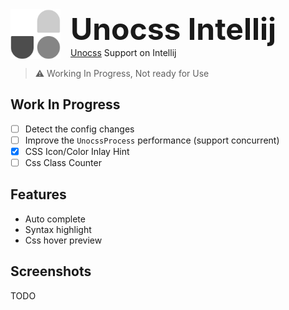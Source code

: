 <div style="display: flex; align-items: center; gap: 1rem">
    <img src="docs/logo.svg" style="width: 5rem; height: 5rem"/>
    <div style="display: flex; flex-direction: column;">
        <span style="font-size: 3rem; font-weight: bold">Unocss Intellij</span>
        <span>
            <a href="https://github.com/unocss/unocss">Unocss</a> Support on Intellij
        </span>
    </div>
</div>
<div align="center">

</div> 

> ⚠ Working In Progress, Not ready for Use

## Work In Progress

- [ ] Detect the config changes
- [ ] Improve the `UnocssProcess` performance (support concurrent)
- [x] CSS Icon/Color Inlay Hint
- [ ] Css Class Counter

## Features

- Auto complete
- Syntax highlight
- Css hover preview

## Screenshots

TODO